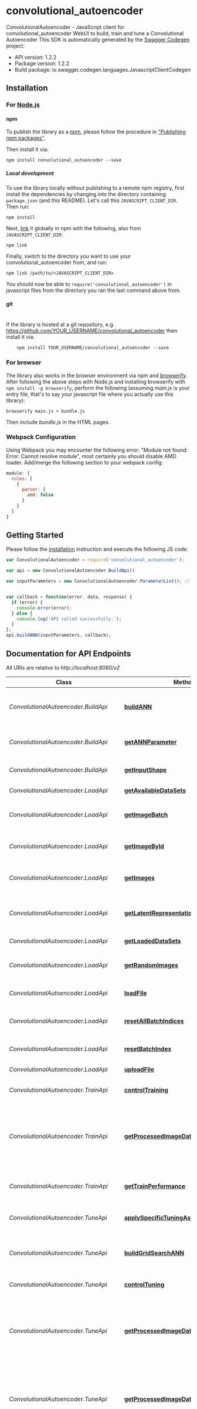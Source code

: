 # convolutional_autoencoder

ConvolutionalAutoencoder - JavaScript client for convolutional_autoencoder
WebUI to build, train and tune a Convolutional Autoencoder
This SDK is automatically generated by the [Swagger Codegen](https://github.com/swagger-api/swagger-codegen) project:

- API version: 1.2.2
- Package version: 1.2.2
- Build package: io.swagger.codegen.languages.JavascriptClientCodegen

## Installation

### For [Node.js](https://nodejs.org/)

#### npm

To publish the library as a [npm](https://www.npmjs.com/),
please follow the procedure in ["Publishing npm packages"](https://docs.npmjs.com/getting-started/publishing-npm-packages).

Then install it via:

```shell
npm install convolutional_autoencoder --save
```

##### Local development

To use the library locally without publishing to a remote npm registry, first install the dependencies by changing 
into the directory containing `package.json` (and this README). Let's call this `JAVASCRIPT_CLIENT_DIR`. Then run:

```shell
npm install
```

Next, [link](https://docs.npmjs.com/cli/link) it globally in npm with the following, also from `JAVASCRIPT_CLIENT_DIR`:

```shell
npm link
```

Finally, switch to the directory you want to use your convolutional_autoencoder from, and run:

```shell
npm link /path/to/<JAVASCRIPT_CLIENT_DIR>
```

You should now be able to `require('convolutional_autoencoder')` in javascript files from the directory you ran the last 
command above from.

#### git
#
If the library is hosted at a git repository, e.g.
https://github.com/YOUR_USERNAME/convolutional_autoencoder
then install it via:

```shell
    npm install YOUR_USERNAME/convolutional_autoencoder --save
```

### For browser

The library also works in the browser environment via npm and [browserify](http://browserify.org/). After following
the above steps with Node.js and installing browserify with `npm install -g browserify`,
perform the following (assuming *main.js* is your entry file, that's to say your javascript file where you actually 
use this library):

```shell
browserify main.js > bundle.js
```

Then include *bundle.js* in the HTML pages.

### Webpack Configuration

Using Webpack you may encounter the following error: "Module not found: Error:
Cannot resolve module", most certainly you should disable AMD loader. Add/merge
the following section to your webpack config:

```javascript
module: {
  rules: [
    {
      parser: {
        amd: false
      }
    }
  ]
}
```

## Getting Started

Please follow the [installation](#installation) instruction and execute the following JS code:

```javascript
var ConvolutionalAutoencoder = require('convolutional_autoencoder');

var api = new ConvolutionalAutoencoder.BuildApi()

var inputParameters = new ConvolutionalAutoencoder.ParameterList(); // {ParameterList} object with all tunable parameters


var callback = function(error, data, response) {
  if (error) {
    console.error(error);
  } else {
    console.log('API called successfully.');
  }
};
api.buildANN(inputParameters, callback);

```

## Documentation for API Endpoints

All URIs are relative to *http://localhost:8080/v2*

Class | Method | HTTP request | Description
------------ | ------------- | ------------- | -------------
*ConvolutionalAutoencoder.BuildApi* | [**buildANN**](docs/BuildApi.md#buildANN) | **POST** /build/buildANN | passes all learning and ANN parameters to the server
*ConvolutionalAutoencoder.BuildApi* | [**getANNParameter**](docs/BuildApi.md#getANNParameter) | **GET** /build/getANNParameter | returns the parameter set of the created ANN
*ConvolutionalAutoencoder.BuildApi* | [**getInputShape**](docs/BuildApi.md#getInputShape) | **GET** /build/getInputShape | returns the input shape of the train data
*ConvolutionalAutoencoder.LoadApi* | [**getAvailableDataSets**](docs/LoadApi.md#getAvailableDataSets) | **GET** /load/getAvailableDataSets | get available data sets
*ConvolutionalAutoencoder.LoadApi* | [**getImageBatch**](docs/LoadApi.md#getImageBatch) | **GET** /load/getImageBatch | returns the next batch of input/output images
*ConvolutionalAutoencoder.LoadApi* | [**getImageById**](docs/LoadApi.md#getImageById) | **GET** /load/getImageById | returns a single input/output image
*ConvolutionalAutoencoder.LoadApi* | [**getImages**](docs/LoadApi.md#getImages) | **GET** /load/getImages | returns a subset of input/output images
*ConvolutionalAutoencoder.LoadApi* | [**getLatentRepresentationById**](docs/LoadApi.md#getLatentRepresentationById) | **GET** /load/getLatentRepresentationById | returns a single latent representation as ()list of) png images
*ConvolutionalAutoencoder.LoadApi* | [**getLoadedDataSets**](docs/LoadApi.md#getLoadedDataSets) | **GET** /load/getLoadedDataSets | get loaded data sets
*ConvolutionalAutoencoder.LoadApi* | [**getRandomImages**](docs/LoadApi.md#getRandomImages) | **GET** /load/getRandomImages | returns the next batch of input/output images
*ConvolutionalAutoencoder.LoadApi* | [**loadFile**](docs/LoadApi.md#loadFile) | **POST** /load/loadFile | Load a train/test data file
*ConvolutionalAutoencoder.LoadApi* | [**resetAllBatchIndices**](docs/LoadApi.md#resetAllBatchIndices) | **POST** /load/resetAllBatchIndices | resets all batch indices of all image sets
*ConvolutionalAutoencoder.LoadApi* | [**resetBatchIndex**](docs/LoadApi.md#resetBatchIndex) | **POST** /load/resetBatchIndex | resets the batch index of the image set
*ConvolutionalAutoencoder.LoadApi* | [**uploadFile**](docs/LoadApi.md#uploadFile) | **POST** /load/uploadFile | uploads a data file
*ConvolutionalAutoencoder.TrainApi* | [**controlTraining**](docs/TrainApi.md#controlTraining) | **POST** /train/controlTraining | starts, pauses and stops the training
*ConvolutionalAutoencoder.TrainApi* | [**getProcessedImageData**](docs/TrainApi.md#getProcessedImageData) | **GET** /train/getProcessedImageData | returns a subset of the current train images and the corresponding latent representation and output
*ConvolutionalAutoencoder.TrainApi* | [**getTrainPerformance**](docs/TrainApi.md#getTrainPerformance) | **GET** /train/getTrainPerformance | returns the next batch of scalar train variables
*ConvolutionalAutoencoder.TuneApi* | [**applySpecificTuningAsDefaultModel**](docs/TuneApi.md#applySpecificTuningAsDefaultModel) | **POST** /tune/applySpecificTuningAsDefaultModel | sets a given tuned model as default model
*ConvolutionalAutoencoder.TuneApi* | [**buildGridSearchANN**](docs/TuneApi.md#buildGridSearchANN) | **POST** /tune/buildGridSearchANN | passes all learning and ANN parameters to the server
*ConvolutionalAutoencoder.TuneApi* | [**controlTuning**](docs/TuneApi.md#controlTuning) | **POST** /tune/controlTuning | starts, pauses and stops the tuning
*ConvolutionalAutoencoder.TuneApi* | [**getProcessedImageDataOfCurrentTuning**](docs/TuneApi.md#getProcessedImageDataOfCurrentTuning) | **GET** /tune/getProcessedImageDataOfCurrentTuning | returns a subset of the current train images and the corresponding latent representation and output
*ConvolutionalAutoencoder.TuneApi* | [**getProcessedImageDataOfSpecificTuning**](docs/TuneApi.md#getProcessedImageDataOfSpecificTuning) | **GET** /tune/getProcessedImageDataOfSpecificTuning | returns a subset of the current train images and the corresponding latent representation and output
*ConvolutionalAutoencoder.TuneApi* | [**getTrainPerformanceOfCurrentTuning**](docs/TuneApi.md#getTrainPerformanceOfCurrentTuning) | **GET** /tune/getTrainPerformanceOfCurrentTuning | returns the next batch of scalar train variables
*ConvolutionalAutoencoder.TuneApi* | [**getTrainPerformanceOfSpecificTuning**](docs/TuneApi.md#getTrainPerformanceOfSpecificTuning) | **GET** /tune/getTrainPerformanceOfSpecificTuning | returns the complete set of scalar train variables to a given model
*ConvolutionalAutoencoder.TuneApi* | [**getTuneModelIds**](docs/TuneApi.md#getTuneModelIds) | **GET** /tune/getTuneModelIds | returns a list of all tuned model ids
*ConvolutionalAutoencoder.TuneApi* | [**getTuneParameter**](docs/TuneApi.md#getTuneParameter) | **GET** /tune/getTuneParameter | returns the parameter set of the ANN with the given model id
*ConvolutionalAutoencoder.TuneApi* | [**getTunedModelAsZip**](docs/TuneApi.md#getTunedModelAsZip) | **GET** /tune/getTunedModelAsZip | returns a zip file with the pre trained model as runable python script
*ConvolutionalAutoencoder.VisualizeApi* | [**computeHiddenLayerLatentClustering**](docs/VisualizeApi.md#computeHiddenLayerLatentClustering) | **POST** /visualize/computeHiddenLayerLatentClustering | starts the clustering of the latent representation of a hidden layer
*ConvolutionalAutoencoder.VisualizeApi* | [**generateImageFromSinglePoint**](docs/VisualizeApi.md#generateImageFromSinglePoint) | **GET** /visualize/generateImageFromSinglePoint | generates the AE output from a given point of the sample distribution
*ConvolutionalAutoencoder.VisualizeApi* | [**getHiddenLayerLatentClustering**](docs/VisualizeApi.md#getHiddenLayerLatentClustering) | **POST** /visualize/getHiddenLayerLatentClustering | returns the clustering of the latent representation of a hidden layer
*ConvolutionalAutoencoder.VisualizeApi* | [**getPretrainedModelAsZip**](docs/VisualizeApi.md#getPretrainedModelAsZip) | **GET** /visualize/getPretrainedModelAsZip | returns a zip file with the pre trained model as runable python script


## Documentation for Models

 - [ConvolutionalAutoencoder.ClusterParameters](docs/ClusterParameters.md)
 - [ConvolutionalAutoencoder.Clustering](docs/Clustering.md)
 - [ConvolutionalAutoencoder.CostFunction](docs/CostFunction.md)
 - [ConvolutionalAutoencoder.Image](docs/Image.md)
 - [ConvolutionalAutoencoder.ImageData](docs/ImageData.md)
 - [ConvolutionalAutoencoder.LearningRate](docs/LearningRate.md)
 - [ConvolutionalAutoencoder.ParameterList](docs/ParameterList.md)
 - [ConvolutionalAutoencoder.Point2D](docs/Point2D.md)
 - [ConvolutionalAutoencoder.ProcessedImageData](docs/ProcessedImageData.md)
 - [ConvolutionalAutoencoder.RandomFunction](docs/RandomFunction.md)
 - [ConvolutionalAutoencoder.TrainPerformance](docs/TrainPerformance.md)
 - [ConvolutionalAutoencoder.TrainPerformanceDataPoint](docs/TrainPerformanceDataPoint.md)
 - [ConvolutionalAutoencoder.TrainStatus](docs/TrainStatus.md)


## Documentation for Authorization

 All endpoints do not require authorization.

